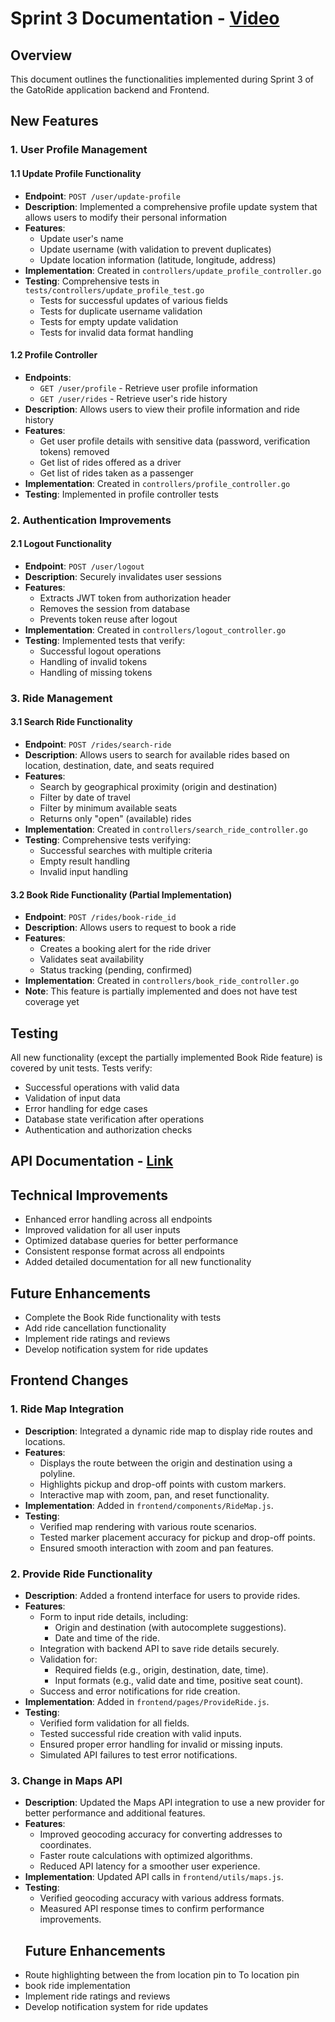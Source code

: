 # Sprint 3 Documentation - [Video](#)

## Overview
This document outlines the functionalities implemented during Sprint 3 of the GatoRide application backend and Frontend.

## New Features

### 1. User Profile Management

#### 1.1 Update Profile Functionality
- **Endpoint**: `POST /user/update-profile`
- **Description**: Implemented a comprehensive profile update system that allows users to modify their personal information
- **Features**:
  - Update user's name
  - Update username (with validation to prevent duplicates)
  - Update location information (latitude, longitude, address)
- **Implementation**: Created in `controllers/update_profile_controller.go`
- **Testing**: Comprehensive tests in `tests/controllers/update_profile_test.go`
  - Tests for successful updates of various fields
  - Tests for duplicate username validation
  - Tests for empty update validation
  - Tests for invalid data format handling

#### 1.2 Profile Controller
- **Endpoints**: 
  - `GET /user/profile` - Retrieve user profile information
  - `GET /user/rides` - Retrieve user's ride history
- **Description**: Allows users to view their profile information and ride history
- **Features**:
  - Get user profile details with sensitive data (password, verification tokens) removed
  - Get list of rides offered as a driver
  - Get list of rides taken as a passenger
- **Implementation**: Created in `controllers/profile_controller.go` 
- **Testing**: Implemented in profile controller tests

### 2. Authentication Improvements

#### 2.1 Logout Functionality
- **Endpoint**: `POST /user/logout`
- **Description**: Securely invalidates user sessions
- **Features**:
  - Extracts JWT token from authorization header
  - Removes the session from database
  - Prevents token reuse after logout
- **Implementation**: Created in `controllers/logout_controller.go`
- **Testing**: Implemented tests that verify:
  - Successful logout operations
  - Handling of invalid tokens
  - Handling of missing tokens

### 3. Ride Management

#### 3.1 Search Ride Functionality
- **Endpoint**: `POST /rides/search-ride`
- **Description**: Allows users to search for available rides based on location, destination, date, and seats required
- **Features**:
  - Search by geographical proximity (origin and destination)
  - Filter by date of travel
  - Filter by minimum available seats
  - Returns only "open" (available) rides
- **Implementation**: Created in `controllers/search_ride_controller.go`
- **Testing**: Comprehensive tests verifying:
  - Successful searches with multiple criteria
  - Empty result handling
  - Invalid input handling

#### 3.2 Book Ride Functionality (Partial Implementation)
- **Endpoint**: `POST /rides/book-ride_id`
- **Description**: Allows users to request to book a ride
- **Features**:
  - Creates a booking alert for the ride driver
  - Validates seat availability
  - Status tracking (pending, confirmed)
- **Implementation**: Created in `controllers/book_ride_controller.go`
- **Note**: This feature is partially implemented and does not have test coverage yet

## Testing

All new functionality (except the partially implemented Book Ride feature) is covered by unit tests. Tests verify:

- Successful operations with valid data
- Validation of input data
- Error handling for edge cases
- Database state verification after operations
- Authentication and authorization checks

## API Documentation - [Link](#)

## Technical Improvements
- Enhanced error handling across all endpoints
- Improved validation for all user inputs
- Optimized database queries for better performance
- Consistent response format across all endpoints
- Added detailed documentation for all new functionality

## Future Enhancements
- Complete the Book Ride functionality with tests
- Add ride cancellation functionality
- Implement ride ratings and reviews
- Develop notification system for ride updates

## Frontend Changes

### 1. Ride Map Integration
- **Description**: Integrated a dynamic ride map to display ride routes and locations.
- **Features**:
  - Displays the route between the origin and destination using a polyline.
  - Highlights pickup and drop-off points with custom markers.
  - Interactive map with zoom, pan, and reset functionality.
- **Implementation**: Added in `frontend/components/RideMap.js`.
- **Testing**:
  - Verified map rendering with various route scenarios.
  - Tested marker placement accuracy for pickup and drop-off points.
  - Ensured smooth interaction with zoom and pan features.

### 2. Provide Ride Functionality
- **Description**: Added a frontend interface for users to provide rides.
- **Features**:
  - Form to input ride details, including:
    - Origin and destination (with autocomplete suggestions).
    - Date and time of the ride.
  - Integration with backend API to save ride details securely.
  - Validation for:
    - Required fields (e.g., origin, destination, date, time).
    - Input formats (e.g., valid date and time, positive seat count).
  - Success and error notifications for ride creation.
- **Implementation**: Added in `frontend/pages/ProvideRide.js`.
- **Testing**:
  - Verified form validation for all fields.
  - Tested successful ride creation with valid inputs.
  - Ensured proper error handling for invalid or missing inputs.
  - Simulated API failures to test error notifications.

### 3. Change in Maps API
- **Description**: Updated the Maps API integration to use a new provider for better performance and additional features.
- **Features**:
  - Improved geocoding accuracy for converting addresses to coordinates.
  - Faster route calculations with optimized algorithms.
  - Reduced API latency for a smoother user experience.
- **Implementation**: Updated API calls in `frontend/utils/maps.js`.
- **Testing**:
  - Verified geocoding accuracy with various address formats.
  - Measured API response times to confirm performance improvements.
  ## Future Enhancements
- Route highlighting between the from location pin to To location pin
- book ride implementation
- Implement ride ratings and reviews
- Develop notification system for ride updates
